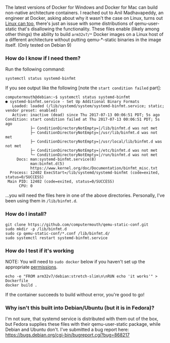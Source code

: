 The latest versions of Docker for Windows and Docker for Mac can build non-native architecture containers. I reached out to Anil Madhavapeddy, an engineer at Docker, asking about why it wasn't the case on Linux, turns out [Linux can too](https://twitter.com/avsm/status/885028269397090306), there's just an issue with some distributions of qemu-user-static that's disallowing the functionality. These files enable (likely among other things) the ability to build `arm32v7/*` Docker images on a Linux host of a different architecture without putting qemu-*-static binaries in the image itself. (Only tested on Debian 9)

### How do I know if I need them?

Run the following command:

`systemctl status systemd-binfmt`

If you see output like the following [note the `start condition failed` part]:

```
computermouth@debian:~$ systemctl status systemd-binfmt
● systemd-binfmt.service - Set Up Additional Binary Formats
   Loaded: loaded (/lib/systemd/system/systemd-binfmt.service; static; vendor preset: enabled)
   Active: inactive (dead) since Thu 2017-07-13 00:06:51 PDT; 5s ago
Condition: start condition failed at Thu 2017-07-13 00:06:51 PDT; 5s ago
           ├─ ConditionDirectoryNotEmpty=|/lib/binfmt.d was not met
           ├─ ConditionDirectoryNotEmpty=|/usr/lib/binfmt.d was not met
           ├─ ConditionDirectoryNotEmpty=|/usr/local/lib/binfmt.d was not met
           ├─ ConditionDirectoryNotEmpty=|/etc/binfmt.d was not met
           └─ ConditionDirectoryNotEmpty=|/run/binfmt.d was not met
     Docs: man:systemd-binfmt.service(8)
           man:binfmt.d(5)
           https://www.kernel.org/doc/Documentation/binfmt_misc.txt
  Process: 12402 ExecStart=/lib/systemd/systemd-binfmt (code=exited, status=0/SUCCESS)
 Main PID: 12402 (code=exited, status=0/SUCCESS)
      CPU: 0

```

...you will need the files here in one of the above directories. Personally, I've been using them in `/lib/binfmt.d`.

### How do I install?

```
git clone https://github.com/computermouth/qemu-static-conf.git
sudo mkdir -p /lib/binfmt.d
sudo cp qemu-static-conf/*.conf /lib/binfmt.d/
sudo systemctl restart systemd-binfmt.service
```

### How do I test if it's working

NOTE: You will need to `sudo docker` below if you haven't set up the appropriate [permissions](https://docs.docker.com/engine/installation/linux/linux-postinstall/).

```
echo -e "FROM arm32v7/debian:stretch-slim\n\nRUN echo 'it works'" > Dockerfile
docker build .
```

If the container succeeds to build without error, you're good to go!

### Why isn't this built into Debian/Ubuntu (but it is in Fedora)?

I'm not sure, that systemd service is distributed with them out of the box, but Fedora supplies these files with their qemu-user-static package, while Debian and Ubuntu don't. I've submitted a bug report here: https://bugs.debian.org/cgi-bin/bugreport.cgi?bug=868217
